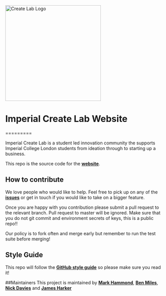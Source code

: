 <img src="http://www.imperialcreatelab.com/LogoAdjacent.png" width="300" alt="Create Lab Logo">

# Imperial Create Lab Website
=========

Imperial Create Lab is a student led innovation community the supports Imperial College London students from ideation through to starting up a business.

This repo is the source code for the **[website](http://www.imperialcreatelab.com)**.

## How to contribute
We love people who would like to help. Feel free to pick up on any of the **[issues](https://github.com/icsaas/createlab/issues)** or get in touch if you would like to take on a bigger feature.

Once you are happy with you contribution please submit a pull request to the relevant branch. Pull request to master will be ignored. Make sure that you do not git commit and environment secrets of keys, this is a public repo!!

Our policy is to fork often and merge early but remember to run the test suite before merging!


## Style Guide
This repo will follow the **[GitHub style guide](https://github.com/styleguide)** so please make sure you read it!

##Maintainers
This project is maintained by **[Mark Hammond](https://github.com/mwhammond)**, **[Ben Miles](https://github.com/bmiles)**, **[Nick Davies](https://github.com/nicktdavies)** and **[James Harker](https://github.com/jamesharker)**
